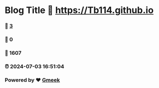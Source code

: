 # Blog Title :link: https://Tb114.github.io 
### :page_facing_up: [3](https://Tb114.github.io/tag.html) 
### :speech_balloon: 0 
### :hibiscus: 1607 
### :alarm_clock: 2024-07-03 16:51:04 
### Powered by :heart: [Gmeek](https://github.com/Meekdai/Gmeek)
